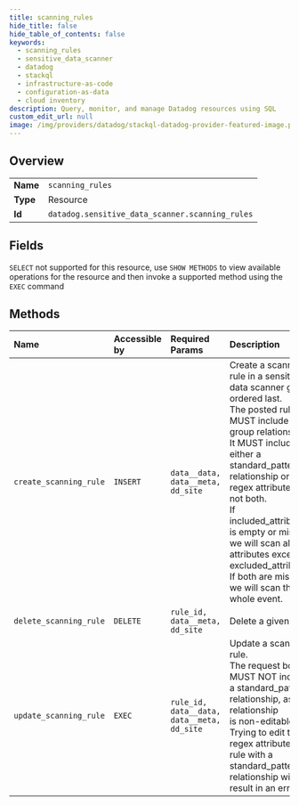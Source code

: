 ```yaml
---
title: scanning_rules
hide_title: false
hide_table_of_contents: false
keywords:
  - scanning_rules
  - sensitive_data_scanner
  - datadog    
  - stackql
  - infrastructure-as-code
  - configuration-as-data
  - cloud inventory
description: Query, monitor, and manage Datadog resources using SQL
custom_edit_url: null
image: /img/providers/datadog/stackql-datadog-provider-featured-image.png
---
```

  
    

## Overview
<table><tbody>
<tr><td><b>Name</b></td><td><code>scanning_rules</code></td></tr>
<tr><td><b>Type</b></td><td>Resource</td></tr>
<tr><td><b>Id</b></td><td><code>datadog.sensitive_data_scanner.scanning_rules</code></td></tr>
</tbody></table>

## Fields
`SELECT` not supported for this resource, use `SHOW METHODS` to view available operations for the resource and then invoke a supported method using the `EXEC` command  
## Methods
| Name | Accessible by | Required Params | Description |
|:-----|:--------------|:----------------|:------------|
| `create_scanning_rule` | `INSERT` | `data__data, data__meta, dd_site` | Create a scanning rule in a sensitive data scanner group, ordered last.<br />The posted rule MUST include a group relationship.<br />It MUST include either a standard_pattern relationship or a regex attribute, but not both.<br />If included_attributes is empty or missing, we will scan all attributes except<br />excluded_attributes. If both are missing, we will scan the whole event. |
| `delete_scanning_rule` | `DELETE` | `rule_id, data__meta, dd_site` | Delete a given rule. |
| `update_scanning_rule` | `EXEC` | `rule_id, data__data, data__meta, dd_site` | Update a scanning rule.<br />The request body MUST NOT include a standard_pattern relationship, as that relationship<br />is non-editable. Trying to edit the regex attribute of a rule with a standard_pattern<br />relationship will also result in an error. |
